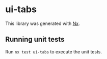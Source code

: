 # ui-tabs

This library was generated with [Nx](https://nx.dev).

## Running unit tests

Run `nx test ui-tabs` to execute the unit tests.
